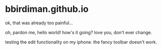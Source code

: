 bbirdiman.github.io
===================

ok, that was already too painful...

oh, pardon me, hello world!  how's it going?  love you, don't ever change.

testing the edit functionality on my iphone. the fancy toolbar doesn't work.
